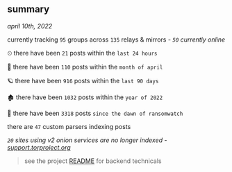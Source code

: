 
## summary
_april 10th, 2022_

currently tracking `95` groups across `135` relays & mirrors - _`50` currently online_

⏲ there have been `21` posts within the `last 24 hours`

🦈 there have been `110` posts within the `month of april`

🪐 there have been `916` posts within the `last 90 days`

🏚 there have been `1032` posts within the `year of 2022`

🦕 there have been `3318` posts `since the dawn of ransomwatch`

there are `47` custom parsers indexing posts

_`20` sites using v2 onion services are no longer indexed - [support.torproject.org](https://support.torproject.org/onionservices/v2-deprecation/)_

> see the project [README](https://github.com/thetanz/ransomwatch#ransomwatch--) for backend technicals
